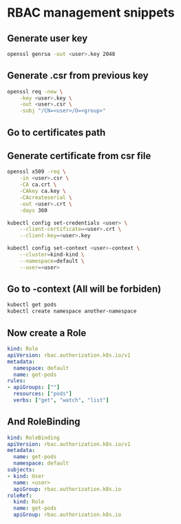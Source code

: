 # RBAC management snippets

## Generate user key
```bash
openssl genrsa -out <user>.key 2048
```

## Generate <user>.csr from previous key

```bash
openssl req -new \
    -key <user>.key \
    -out <user>.csr \
    -subj "/CN=<user>/O=<group>"
```

## Go to certificates path

## Generate certificate from csr file

```bash
openssl x509 -req \
    -in <user>.csr \
    -CA ca.crt \
    -CAkey ca.key \
    -CAcreateserial \
    -out <user>.crt \
    -days 360
```

```bash
kubectl config set-credentials <user> \
    --client-certificate=<user>.crt \
    --client-key=<user>.key
```

```bash
kubectl config set-context <user>-context \
    --cluster=kind-kind \
    --namespace=default \
    --user=<user>
```

## Go to <user>-context (All will be forbiden)

```bash
kubectl get pods 
kubectl create namespace another-namespace 
```

## Now create a Role

```yml
kind: Role
apiVersion: rbac.authorization.k8s.io/v1
metadata:
  namespace: default
  name: get-pods
rules:
- apiGroups: [""]
  resources: ["pods"]
  verbs: ["get", "watch", "list"]
```

## And RoleBinding

```yml
kind: RoleBinding
apiVersion: rbac.authorization.k8s.io/v1
metadata:
  name: get-pods
  namespace: default
subjects:
- kind: User
  name: <user>
  apiGroup: rbac.authorization.k8s.io
roleRef:
  kind: Role
  name: get-pods
  apiGroup: rbac.authorization.k8s.io
```